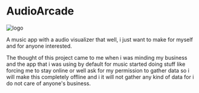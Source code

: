 # AudioArcade

![logo](https://github.com/ShepiJ/AudioArcade/assets/127141346/a1189457-7c4f-4b7d-b3d4-0671f6577016)

A music app with a audio visualizer that well, i just want to make for myself and for anyone interested.

The thought of this project came to me when i was minding my business and the app that i was using by default for music started doing stuff like forcing me to stay online or well ask for my permission to gather data so i will make this completely offline and i it will not gather any kind of data for i do not care of anyone's business.
